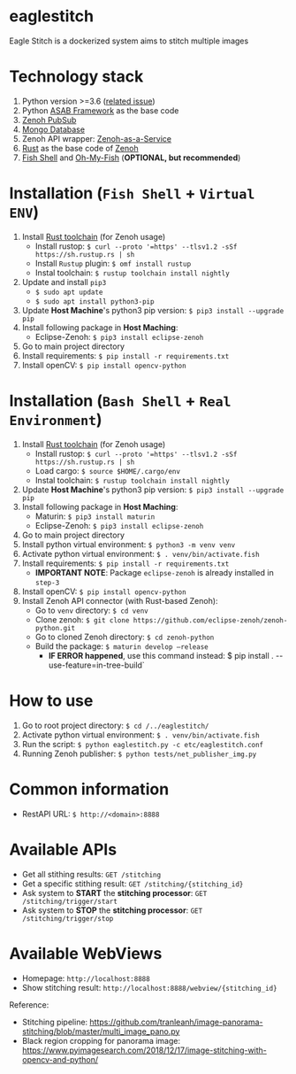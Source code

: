 # eaglestitch
Eagle Stitch is a dockerized system aims to stitch multiple images

# Technology stack
1. Python version >=3.6 ([related issue](https://github.com/eclipse-zenoh/zenoh-python/commit/0e9b37780730b13b827e949e941922f53e5626b4))
2. Python [ASAB Framework](https://github.com/TeskaLabs/asab) as the base code
3. [Zenoh PubSub](http://zenoh.io/)
4. [Mongo Database](https://www.mongodb.com/)
5. Zenoh API wrapper: [Zenoh-as-a-Service](https://github.com/ardihikaru/zenoh-as-a-service)
6. [Rust](https://www.rust-lang.org/) as the base code of [Zenoh](http://zenoh.io/)
7. [Fish Shell](https://github.com/fish-shell/fish-shell) 
    and [Oh-My-Fish](https://github.com/oh-my-fish/oh-my-fish) (**OPTIONAL, but recommended**)

# Installation (`Fish Shell` + `Virtual ENV`)
1. Install [Rust toolchain](https://rustup.rs/) (for Zenoh usage)
    - Install rustop: `$ curl --proto '=https' --tlsv1.2 -sSf https://sh.rustup.rs | sh`
    - Install `Rustup` plugin:
        `$ omf install rustup`
    - Instal toolchain: `$ rustup toolchain install nightly`
2. Update and install `pip3`
    - `$ sudo apt update`
    - `$ sudo apt install python3-pip`
3. Update **Host Machine**'s python3 pip version: `$ pip3 install --upgrade pip`
4. Install following package in **Host Maching**:
    - Eclipse-Zenoh: `$ pip3 install eclipse-zenoh`
5. Go to main project directory
6. Install requirements: `$ pip install -r requirements.txt`
7. Install openCV: `$ pip install opencv-python`

# Installation (`Bash Shell` + `Real Environment`)
1. Install [Rust toolchain](https://rustup.rs/) (for Zenoh usage)
    - Install rustop: `$ curl --proto '=https' --tlsv1.2 -sSf https://sh.rustup.rs | sh`
    - Load cargo: `$ source $HOME/.cargo/env`
    - Instal toolchain: `$ rustup toolchain install nightly`
2. Update **Host Machine**'s python3 pip version: `$ pip3 install --upgrade pip`
3. Install following package in **Host Maching**:
    - Maturin: `$ pip3 install maturin`
    - Eclipse-Zenoh: `$ pip3 install eclipse-zenoh`
4. Go to main project directory
5. Install python virtual environment: `$ python3 -m venv venv`
6. Activate python virtual environment: `$ . venv/bin/activate.fish`
7. Install requirements: `$ pip install -r requirements.txt`
    - **IMPORTANT NOTE**: Package `eclipse-zenoh` is already installed in `step-3`
8. Install openCV: `$ pip install opencv-python`
9. Install Zenoh API connector (with Rust-based Zenoh):
    - Go to `venv` directory: `$ cd venv`
    - Clone zenoh: `$ git clone https://github.com/eclipse-zenoh/zenoh-python.git`
    - Go to cloned Zenoh directory: `$ cd zenoh-python`
    - Build the package: `$ maturin develop —release`
        - **IF ERROR happened**, use this command instead:
            $ pip install . --use-feature=in-tree-build`


# How to use
1. Go to root project directory: `$ cd /../eaglestitch/`
2. Activate python virtual environment: `$ . venv/bin/activate.fish`
3. Run the script: `$ python eaglestitch.py -c etc/eaglestitch.conf`
4. Running Zenoh publisher: `$ python tests/net_publisher_img.py`

# Common information
- RestAPI URL: `$ http://<domain>:8888`

# Available APIs
- Get all stithing results: `GET /stitching`
- Get a specific stithing result: `GET /stitching/{stitching_id}`
- Ask system to **START** the **stitching processor**: `GET /stitching/trigger/start`
- Ask system to **STOP** the **stitching processor**: `GET /stitching/trigger/stop`

# Available WebViews
- Homepage: `http://localhost:8888`
- Show stitching result: `http://localhost:8888/webview/{stitching_id}`

Reference:
 - Stitching pipeline: https://github.com/tranleanh/image-panorama-stitching/blob/master/multi_image_pano.py
 - Black region cropping for panorama image: https://www.pyimagesearch.com/2018/12/17/image-stitching-with-opencv-and-python/

